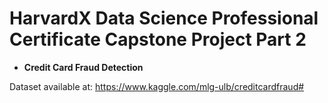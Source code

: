 # HarvardX Data Science Professional Certificate Capstone Project Part 2

- **Credit Card Fraud Detection**

Dataset available at: https://www.kaggle.com/mlg-ulb/creditcardfraud#
